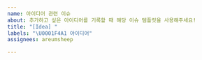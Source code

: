 ```yaml
---
name: 아이디어 관련 이슈
about: 추가하고 싶은 아이디어를 기록할 때 해당 이슈 템플릿을 사용해주세요!
title: "[Idea] "
labels: "\U0001F4A1 아이디어"
assignees: areumsheep

---
```



